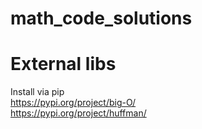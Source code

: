 # math_code_solutions

# External libs
Install via pip <br />
https://pypi.org/project/big-O/ <br />
https://pypi.org/project/huffman/
